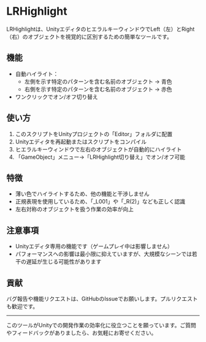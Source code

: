 # LRHighlight

LRHighlightは、UnityエディタのヒエラルキーウィンドウでLeft（左）とRight（右）のオブジェクトを視覚的に区別するための簡単なツールです。

## 機能

- 自動ハイライト：
  - 左側を示す特定のパターンを含む名前のオブジェクト → 青色
  - 右側を示す特定のパターンを含む名前のオブジェクト → 赤色
- ワンクリックでオン/オフ切り替え

## 使い方

1. このスクリプトをUnityプロジェクトの「Editor」フォルダに配置
2. Unityエディタを再起動またはスクリプトをコンパイル
3. ヒエラルキーウィンドウで左右のオブジェクトが自動的にハイライト
4. 「GameObject」メニュー→「LRHighlight切り替え」でオン/オフ可能

## 特徴

- 薄い色でハイライトするため、他の機能と干渉しません
- 正規表現を使用しているため、「_L001」や「_R(2)」なども正しく認識
- 左右対称のオブジェクトを扱う作業の効率が向上

## 注意事項

- Unityエディタ専用の機能です（ゲームプレイ中は影響しません）
- パフォーマンスへの影響は最小限に抑えていますが、大規模なシーンでは若干の遅延が生じる可能性があります

## 貢献

バグ報告や機能リクエストは、GitHubのIssueでお願いします。プルリクエストも歓迎です。

---

このツールがUnityでの開発作業の効率化に役立つことを願っています。ご質問やフィードバックがありましたら、お気軽にお寄せください。